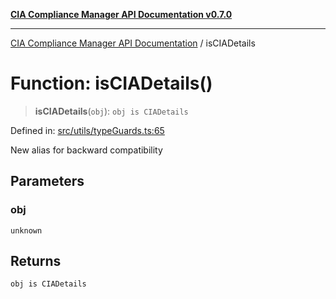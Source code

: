 [**CIA Compliance Manager API Documentation v0.7.0**](../README.md)

***

[CIA Compliance Manager API Documentation](../globals.md) / isCIADetails

# Function: isCIADetails()

> **isCIADetails**(`obj`): `obj is CIADetails`

Defined in: [src/utils/typeGuards.ts:65](https://github.com/Hack23/cia-compliance-manager/blob/main/src/utils/typeGuards.ts#L65)

New alias for backward compatibility

## Parameters

### obj

`unknown`

## Returns

`obj is CIADetails`
